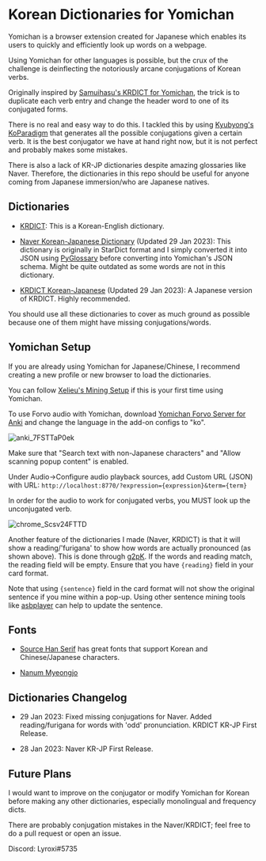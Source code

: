 # Korean Dictionaries for Yomichan
Yomichan is a browser extension created for Japanese which enables its users to quickly and efficiently look up words on a webpage.

Using Yomichan for other languages is possible, but the crux of the challenge is deinflecting the notoriously arcane conjugations of Korean verbs.

Originally inspired by [Samuihasu's KRDICT for Yomichan](https://github.com/Samuihasu/krdict-yomichan), the trick is to duplicate each verb entry and change the header word to one of its conjugated forms.

There is no real and easy way to do this. I tackled this by using [Kyubyong's KoParadigm](https://github.com/Kyubyong/KoParadigm) that generates all the possible conjugations given a certain verb. It is the best conjugator we have at hand right now, but it is not perfect and probably makes some mistakes.

There is also a lack of KR-JP dictionaries despite amazing glossaries like Naver. Therefore, the dictionaries in this repo should be useful for anyone coming from Japanese immersion/who are Japanese natives.

## Dictionaries

- [KRDICT](https://github.com/Samuihasu/krdict-yomichan/releases): This is a Korean-English dictionary.

- [Naver Korean-Japanese Dictionary](https://mega.nz/folder/Tcw1EDaI#BcXbB_pAw7Nn2qOIVeNXTw) (Updated 29 Jan 2023): This dictionary is originally in StarDict format and I simply converted it into JSON using [PyGlossary](https://github.com/ilius/pyglossary) before converting into Yomichan's JSON schema. Might be quite outdated as some words are not in this dictionary.

- [KRDICT Korean-Japanese](https://mega.nz/folder/Tcw1EDaI#BcXbB_pAw7Nn2qOIVeNXTw) (Updated 29 Jan 2023): A Japanese version of KRDICT. Highly recommended.

You should use all these dictionaries to cover as much ground as possible because one of them might have missing conjugations/words.

## Yomichan Setup

If you are already using Yomichan for Japanese/Chinese, I recommend creating a new profile or new browser to load the dictionaries.

You can follow [Xelieu's Mining Setup](https://rentry.co/mining) if this is your first time using Yomichan.

To use Forvo audio with Yomichan, download [Yomichan Forvo Server for Anki](https://ankiweb.net/shared/info/580654285) and change the language in the add-on configs to "ko".

![anki_7FSTTaP0ek](https://user-images.githubusercontent.com/33834537/215238526-d6740711-f2ed-45da-9c22-d2c461c90162.png)

Make sure that "Search text with non-Japanese characters" and "Allow scanning popup content" is enabled.

Under Audio->Configure audio playback sources, add Custom URL (JSON) with URL: `http://localhost:8770/?expression={expression}&term={term}`

In order for the audio to work for conjugated verbs, you MUST look up the unconjugated verb.

![chrome_Scsv24FTTD](https://user-images.githubusercontent.com/33834537/215333467-44b9c345-3fdd-4427-912b-22ff89ee2527.png)

Another feature of the dictionaries I made (Naver, KRDICT) is that it will show a reading/'furigana' to show how words are actually pronounced (as shown above). This is done through [g2pK](https://github.com/Kyubyong/g2pK). If the words and reading match, the reading field will be empty. Ensure that you have `{reading}` field in your card format.

Note that using `{sentence}` field in the card format will not show the original sentence if you mine within a pop-up. Using other sentence mining tools like [asbplayer](https://github.com/killergerbah/asbplayer) can help to update the sentence.

## Fonts

- [Source Han Serif](https://source.typekit.com/source-han-serif/?scid=social71226596) has great fonts that support Korean and Chinese/Japanese characters.

- [Nanum Myeongjo](https://github.com/Lyroxide/yomichan-ko-dic/files/10529996/Nanum_Myeongjo.zip)

## Dictionaries Changelog

- 29 Jan 2023: Fixed missing conjugations for Naver. Added reading/furigana for words with 'odd' pronunciation. KRDICT KR-JP First Release.

- 28 Jan 2023: Naver KR-JP First Release.

## Future Plans

I would want to improve on the conjugator or modify Yomichan for Korean before making any other dictionaries, especially monolingual and frequency dicts.

There are probably conjugation mistakes in the Naver/KRDICT; feel free to do a pull request or open an issue.

Discord: Lyroxi#5735
